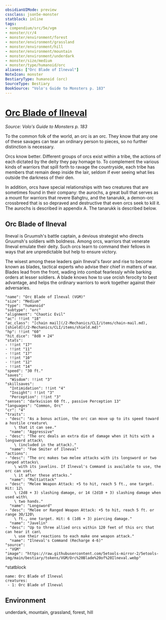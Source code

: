 ```yaml
---
obsidianUIMode: preview
cssclass: json5e-monster
statblock: inline
tags:
- compendium/src/5e/vgm
- monster/cr/4
- monster/environment/forest
- monster/environment/grassland
- monster/environment/hill
- monster/environment/mountain
- monster/environment/underdark
- monster/size/medium
- monster/type/humanoid/orc
aliases: ["Orc Blade of Ilneval"]
NoteIcon: monster
BestiaryType: humanoid (orc)
SourceType: Bestiary
BookSource: "Volo's Guide to Monsters p. 183"
---
```

# [Orc Blade of Ilneval](2-Mechanics/CLI/bestiary/humanoid/orc-blade-of-ilneval-vgm.md)
*Source: Volo's Guide to Monsters p. 183*  

To the common folk of the world, an orc is an orc. They know that any one of these savages can tear an ordinary person to pieces, so no further distinction is necessary.

Orcs know better. Different groups of orcs exist within a tribe, the actions of each dictated by the deity they pay homage to. To complement the various kinds of warriors that spill forth to ravage the countryside, each tribe has members that remain deep inside the lair, seldom if ever seeing what lies outside the darkness of their den.

In addition, orcs have special relationships with two creatures that are sometimes found in their company: the aurochs, a great bull that serves as a mount for warriors that revere Bahgtru, and the tanarukk, a demon-orc crossbreed that is so depraved and destructive that even orcs seek to kill it. The aurochs is described in appendix A. The tanarukk is described below.

## Orc Blade of Ilneval

Ilneval is Gruumsh's battle captain, a devious strategist who directs Gruumsh's soldiers with boldness. Among orcs, warriors that venerate Ilneval emulate their deity. Such orcs learn to command their fellows in ways that are unpredictable but help to ensure victory.

The wisest among these leaders gain Ilneval's favor and rise to become known as blades, tactical experts who advise their chief in matters of war. Blades lead from the front, wading into combat fearlessly while barking orders at lesser soldiers. A blade knows how to use orcish ferocity to best advantage, and helps the ordinary warriors to work together against their adversaries.

```statblock
"name": "Orc Blade of Ilneval (VGM)"
"size": "Medium"
"type": "humanoid"
"subtype": "orc"
"alignment": "Chaotic Evil"
"ac": !!int "18"
"ac_class": "[chain mail](/2-Mechanics/CLI/items/chain-mail.md), [shield](/2-Mechanics/CLI/items/shield.md)"
"hp": !!int "60"
"hit_dice": "8d8 + 24"
"stats":
- !!int "17"
- !!int "11"
- !!int "17"
- !!int "10"
- !!int "12"
- !!int "14"
"speed": "30 ft."
"saves":
  "Wisdom": !!int "3"
"skillsaves":
  "Intimidation": !!int "4"
  "Insight": !!int "3"
  "Perception": !!int "3"
"senses": "darkvision 60 ft., passive Perception 13"
"languages": "Common, Orc"
"cr": "4"
"traits":
- "desc": "As a bonus action, the orc can move up to its speed toward a hostile creature\
    \ that it can see."
  "name": "Aggressive"
- "desc": "The orc deals an extra die of damage when it hits with a longsword attack\
    \ (included in the attack)."
  "name": "Foe Smiter of Ilneval"
"actions":
- "desc": "The orc makes two melee attacks with its longsword or two ranged attacks\
    \ with its javelins. If Ilneval's Command is available to use, the orc can use\
    \ it after these attacks."
  "name": "Multiattack"
- "desc": "Melee Weapon Attack: +5 to hit, reach 5 ft., one target. Hit: 12\
    \ (2d8 + 3) slashing damage, or 14 (2d10 + 3) slashing damage when used with\
    \ two hands."
  "name": "Longsword"
- "desc": "Melee or Ranged Weapon Attack: +5 to hit, reach 5 ft. or range 30/120\
    \ ft., one target. Hit: 6 (1d6 + 3) piercing damage."
  "name": "Javelin"
- "desc": "Up to three allied orcs within 120 feet of this orc that can hear it can\
    \ use their reactions to each make one weapon attack."
  "name": "Ilneval's Command (Recharge 4-6)"
"source":
- "VGM"
"image": "https://raw.githubusercontent.com/5etools-mirror-2/5etools-img/main/bestiary/tokens/VGM/Orc%20Blade%20of%20Ilneval.webp"
```
^statblock

```encounter-table
name: Orc Blade of Ilneval
creatures:
 - 1: Orc Blade of Ilneval
```

## Environment

underdark, mountain, grassland, forest, hill